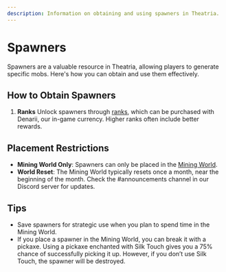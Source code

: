 ```yaml
---
description: Information on obtaining and using spawners in Theatria.
---
```


# Spawners

Spawners are a valuable resource in Theatria, allowing players to generate specific mobs. Here's how you can obtain and use them effectively.

## How to Obtain Spawners

1. **Ranks**
   Unlock spawners through [ranks](/ranks/mythic-ranks/hero), which can be purchased with Denarii, our in-game currency. Higher ranks often include better rewards.

## Placement Restrictions

- **Mining World Only**: Spawners can only be placed in the [Mining World](../worlds-dimensions/mining). 
- **World Reset**: The Mining World typically resets once a month, near the beginning of the month. Check the #announcements channel in our Discord server for updates.

## Tips

- Save spawners for strategic use when you plan to spend time in the Mining World.
- If you place a spawner in the Mining World, you can break it with a pickaxe. Using a pickaxe enchanted with Silk Touch gives you a 75% chance of successfully picking it up. However, if you don’t use Silk Touch, the spawner will be destroyed.
